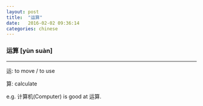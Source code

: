 ```yaml
---
layout: post
title:  "运算"
date:   2016-02-02 09:36:14
categories: chinese
---
```

### 运算  [yùn suàn] 
-----------

运: to move / to use

算: calculate

e.g. 计算机(Computer) is good at 运算.
